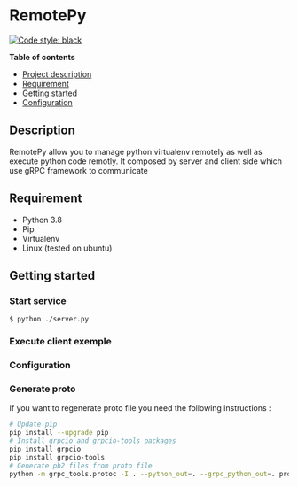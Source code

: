 # RemotePy

[![Code style: black](https://img.shields.io/badge/code%20style-black-000000.svg)](https://github.com/psf/black)

**Table of contents**

- [Project description](#Project_description)
- [Requirement](#Requirement)
- [Getting started](#Getting_started)
- [Configuration](#Configuration)

## Description

RemotePy allow you to manage python virtualenv remotely as well as execute python code remotly. 
It composed by server and client side which use gRPC framework to communicate 

## Requirement
- Python 3.8
- Pip 
- Virtualenv
- Linux (tested on ubuntu)

## Getting started
### Start service
```shell
$ python ./server.py
```
### Execute client exemple



### Configuration

### Generate proto
If you want to regenerate proto file you need the following instructions :
``` bash
# Update pip
pip install --upgrade pip
# Install grpcio and grpcio-tools packages
pip install grpcio
pip install grpcio-tools
# Generate pb2 files from proto file
python -m grpc_tools.protoc -I . --python_out=. --grpc_python_out=. proto/remotepy.proto
```

